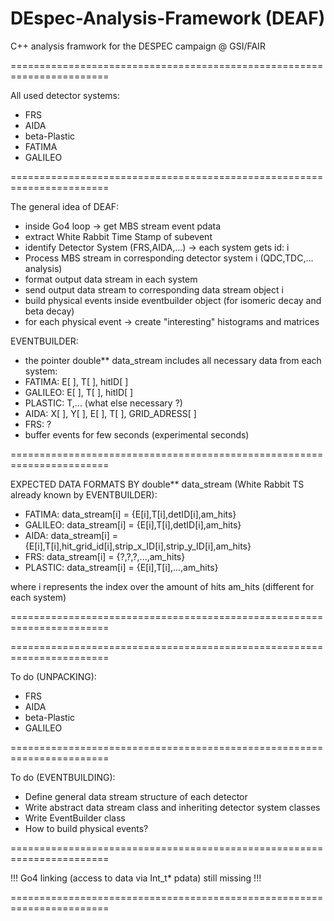 # DEspec-Analysis-Framework (DEAF)
C++ analysis framwork for the DESPEC campaign @ GSI/FAIR

=======================================================================

All used detector systems:
  - FRS
  - AIDA
  - beta-Plastic
  - FATIMA
  - GALILEO

=======================================================================

The general idea of DEAF:
  - inside Go4 loop -> get MBS stream event pdata
  - extract White Rabbit Time Stamp of subevent
  - identify Detector System (FRS,AIDA,...) -> each system gets id: i 
  - Process MBS stream in corresponding detector system i (QDC,TDC,... analysis)
  - format output data stream in each system
  - send output data stream to corresponding data stream object i
  - build physical events inside eventbuilder object (for isomeric decay and beta decay)
  - for each physical event -> create "interesting" histograms and matrices

EVENTBUILDER:
  - the pointer double** data_stream includes all necessary data from each system:
  - FATIMA: E[ ], T[ ], hitID[ ]
  - GALILEO: E[ ], T[ ], hitID[ ]
  - PLASTIC: T,... (what else necessary ?)
  - AIDA: X[ ], Y[ ], E[ ], T[ ], GRID_ADRESS[ ]
  - FRS: ?
  - buffer events for few seconds (experimental seconds)

=======================================================================

EXPECTED DATA FORMATS BY double** data_stream (White Rabbit TS already known by EVENTBUILDER):
  - FATIMA: data_stream[i] = {E[i],T[i],detID[i],am_hits}
  - GALILEO: data_stream[i] = {E[i],T[i],detID[i],am_hits}
  - AIDA: data_stream[i] = {E[i],T[i],hit_grid_id[i],strip_x_ID[i],strip_y_ID[i],am_hits}
  - FRS: data_stream[i] = {?,?,?,...,am_hits}
  - PLASTIC: data_stream[i] = {E[i],T[i],...,am_hits}

where i represents the index over the amount of hits am_hits (different for each system)  

=======================================================================

=======================================================================

To do (UNPACKING):
  - FRS
  - AIDA
  - beta-Plastic
  - GALILEO 

=======================================================================

To do (EVENTBUILDING):
  - Define general data stream structure of each detector
  - Write abstract data stream class and inheriting detector system classes
  - Write EventBuilder class
  - How to build physical events?





=======================================================================

!!! Go4 linking (access to data via Int_t* pdata) still missing !!!

=======================================================================

